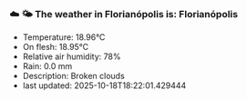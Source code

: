 ### ☁️ 🌤️  The weather in Florianópolis is: Florianópolis

- Temperature: 18.96°C
- On flesh: 18.95°C
- Relative air humidity: 78%
- Rain: 0.0 mm
- Description: Broken clouds
- last updated: 2025-10-18T18:22:01.429444
